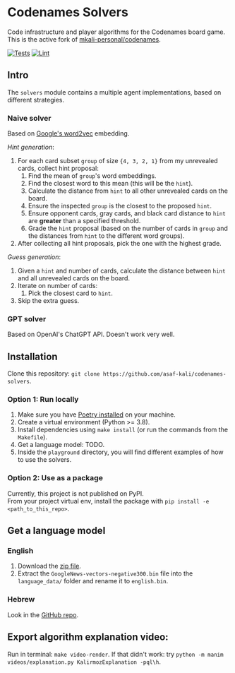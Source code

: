 # Codenames Solvers

Code infrastructure and player algorithms for the Codenames board game.\
This is the active fork of [mkali-personal/codenames](https://github.com/mkali-personal/codenames).

[![Tests](https://github.com/asaf-kali/codenames-solvers/actions/workflows/tests.yml/badge.svg)](https://github.com/asaf-kali/codenames-solvers/actions/workflows/tests.yml)
[![Lint](https://github.com/asaf-kali/codenames-solvers/actions/workflows/lint.yml/badge.svg)](https://github.com/asaf-kali/codenames-solvers/actions/workflows/lint.yml)

[//]: # ([![Video]&#40;https://github.com/asaf-kali/codenames-solvers/actions/workflows/video.yml/badge.svg&#41;]&#40;https://github.com/asaf-kali/codenames-solvers/actions/workflows/video.yml&#41;)

## Intro

The `solvers` module contains a multiple agent implementations, based on different strategies.

### Naive solver

Based on [Google's word2vec](https://code.google.com/archive/p/word2vec/) embedding.

*Hint generation*:
1. For each card subset `group` of size `{4, 3, 2, 1}` from my unrevealed cards, collect hint proposal:
   1. Find the mean of `group`'s word embeddings.
   2. Find the closest word to this mean (this will be the `hint`).
   3. Calculate the distance from `hint` to all other unrevealed cards on the board.
   4. Ensure the inspected `group` is the closest to the proposed `hint`.
   5. Ensure opponent cards, gray cards, and black card distance to `hint` are **greater** than a specified threshold.
   6. Grade the `hint` proposal (based on the number of cards in `group` and the distances from `hint` to the different word groups).
2. After collecting all hint proposals, pick the one with the highest grade.

*Guess generation*:
1. Given a `hint` and number of cards, calculate the distance between `hint` and all unrevealed cards on the board.
2. Iterate on number of cards:
   1. Pick the closest card to `hint`.
3. Skip the extra guess.

### GPT solver

Based on OpenAI's ChatGPT API. Doesn't work very well.

## Installation

Clone this repository: `git clone https://github.com/asaf-kali/codenames-solvers`.

### Option 1: Run locally

1. Make sure you have [Poetry installed](https://python-poetry.org/docs/#installation) on your machine.
2. Create a virtual environment (Python >= 3.8).
3. Install dependencies using `make install` (or run the commands from the `Makefile`).
4. Get a language model: TODO.
5. Inside the `playground` directory, you will find different examples of how to use the solvers.

### Option 2: Use as a package

Currently, this project is not published on PyPI. \
From your project virtual env, install the package with `pip install -e <path_to_this_repo>`.

## Get a language model

### English

1. Download the [zip file](https://drive.google.com/file/d/0B7XkCwpI5KDYNlNUTTlSS21pQmM/edit?usp=sharing).
2. Extract the `GoogleNews-vectors-negative300.bin` file into the `language_data/`
   folder and rename it to `english.bin`.

### Hebrew

Look in the [GitHub repo](https://github.com/Ronshm/hebrew-word2vec).

## Export algorithm explanation video:
Run in terminal: `make video-render`.
If that didn't work: try `python -m manim videos/explanation.py KalirmozExplanation -pql\h`.
